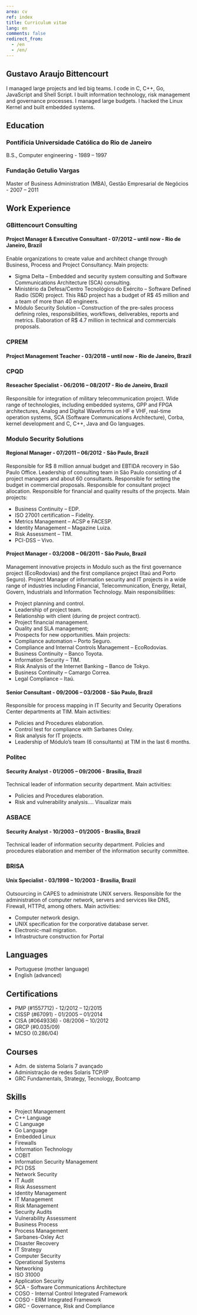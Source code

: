 ```yaml
---
area: cv
ref: index
title: Curriculum vitae
lang: en
comments: false
redirect_from: 
  - /en
  - /en/
---
```


## Gustavo Araujo Bittencourt

I managed large projects and led big teams. I code in C, C++, Go, JavaScript and Shell Script. I built information technology, risk management and governance processes. I managed large budgets. I hacked the Linux Kernel and built embedded systems.

## Education

### Pontifícia Universidade Católica do Rio de Janeiro

B.S., Computer engineering - 1989 – 1997

### Fundação Getulio Vargas

Master of Business Administration (MBA), Gestão Empresarial de Negócios - 2007 – 2011

## Work Experience

### GBittencourt Consulting

#### Project Manager & Executive Consultant - 07/2012 – until now - Rio de Janeiro, Brazil

Enable organizations to create value and architect change through Business, Process and Project Consultancy. Main projects:
- Sigma Delta – Embedded and security system consulting and Software Communications Architecture (SCA) consulting.
- Ministério da Defesa/Centro Tecnológico do Exército – Software Defined Radio (SDR) project. This R&D project has a budget of R$ 45 million and a team of more than 40 engineers.
- Módulo Security Solution – Construction of the pre-sales process defining roles, responsibilities, workflows, deliverables, reports and metrics. Elaboration of R$ 4.7 million in technical and commercials proposals.

### CPREM

#### Project Management Teacher - 03/2018 – until now - Rio de Janeiro, Brazil

### CPQD

#### Reseacher Specialist - 06/2016 – 08/2017 - Rio de Janeiro, Brazil

Responsible for integration of military telecommunication project. Wide range of technologies, including embedded systems, GPP and FPGA architectures, Analog and Digital Waveforms on HF e VHF, real-time operation systems, SCA (Software Communications Architecture), Corba, kernel development and C, C++, Java and Go languages.

### Modulo Security Solutions

#### Regional Manager - 07/2011 – 06/2012 - São Paulo, Brazil

Responsible for R$ 8 million annual budget and EBTIDA recovery in São Paulo Office. Leadership of consulting team in São Paulo consisting of 4 project managers and about 60 consultants. Responsible for setting the budget in commercial proposals. Responsible for consultant project allocation. Responsible for financial and quality results of the projects. Main projects:
- Business Continuity – EDP.
- ISO 27001 certification – Fidelity.
- Metrics Management – ACSP e FACESP.
- Identity Management – Magazine Luiza.
- Risk Assessment – TIM.
- PCI-DSS – Vivo.

#### Project Manager - 03/2008 – 06/2011 - São Paulo, Brazil

Management innovative projects in Modulo such as the first governance project (EcoRodovias) and the first compliance project (Itaú and Porto Seguro).
Project Manager of information security and IT projects in a wide range of industries including Financial, Telecommunication, Energy, Retail, Govern, Industrials and Information Technology. Main responsibilities:
- Project planning and control.
- Leadership of project team.
- Relationship with client (during de project contract).
- Project financial management.
- Quality and SLA management; 
- Prospects for new opportunities.
Main projects:
- Compliance automation – Porto Seguro.
- Compliance and Internal Controls Management – EcoRodovias. 
- Business Continuity – Banco Toyota.
- Information Security – TIM.
- Risk Analysis of the Internet Banking – Banco de Tokyo.
- Business Continuity – Camargo Correa.
- Legal Compliance – Itaú.

#### Senior Consultant - 09/2006 – 03/2008 - São Paulo, Brazil

Responsible for process mapping in IT Security and Security Operations Center departments at TIM. Main activities:
- Policies and Procedures elaboration.
- Control test for compliance with Sarbanes Oxley.
- Risk analysis for IT projects.
- Leadership of Módulo’s team (6 consultants) at TIM in the last 6 months.

### Politec

#### Security Analyst - 01/2005 – 09/2006 - Brasília, Brazil

Technical leader of information security department. Main activities:
- Policies and Procedures elaboration. 
- Risk and vulnerability analysis.... Visualizar mais

### ASBACE

#### Security Analyst - 10/2003 – 01/2005 - Brasília, Brazil

Technical leader of information security department. Policies and procedures elaboration and member of the information security committee.

### BRISA

#### Unix Specialist - 03/1998 – 10/2003 - Brasília, Brazil

Outsourcing in CAPES to administrate UNIX servers. Responsible for the administration of computer network, servers and services like DNS, Firewall, HTTPd, among others. Main activities:
- Computer network design.
- UNIX specification for the corporative database server.
- Electronic-mail migration. 
- Infrastructure construction for Portal 

## Languages

- Portuguese (mother language)
- English (advanced)

## Certifications

- PMP (#1557712) - 12/2012 – 12/2015
- CISSP (#67091) - 01/2005 – 01/2014
- CISA (#0649336) - 08/2006 – 10/2012
- GRCP (#0.035/09)
- MCSO (0.286/04)

## Courses

- Adm. de sistema Solaris 7 avançado
- Administração de redes Solaris TCP/IP
- GRC Fundamentals, Strategy, Tecnology, Bootcamp

## Skills

* Project Management
* C++ Language
* C Language
* Go Language
* Embedded Linux
* Firewalls
* Information Technology
* COBIT
* Information Security Management
* PCI DSS
* Network Security
* IT Audit
* Risk Assessment
* Identity Management
* IT Management
* Risk Management
* Security Audits
* Vulnerability Assessment
* Business Process
* Process Management
* Sarbanes-Oxley Act
* Disaster Recovery
* IT Strategy
* Computer Security
* Operational Systems
* Networking
* ISO 31000
* Application Security
* SCA - Software Communications Architecture
* COSO - Internal Control Integrated Framework
* COSO - ERM Integrated Framework
* GRC - Governance, Risk and Compliance